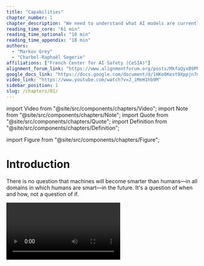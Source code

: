 ```yaml
---
title: "Capabilities"
chapter_number: 1
chapter_description: "We need to understand what AI models are currently capable of, and what the trends for their capabilities indicate."
reading_time_core: "61 min"
reading_time_optional: "10 min"
reading_time_appendix: "18 min"
authors:
  - "Markov Grey"
  - "Charbel-Raphaël Segerie"
affiliations: ["French Center for AI Safety (CeSIA)"]
alignment_forum_link: "https://www.alignmentforum.org/posts/MkfaQyxB9PN4h8Bs9/"
google_docs_link: "https://docs.google.com/document/d/1HKo0Kest9Xppjn7m2ODpfMUlEu93SzLsfxXBH48Xaus/edit?usp=sharing"
video_link: "https://www.youtube.com/watch?v=J_iMeH1hb9M"
sidebar_position: 1
slug: /chapters/01/
---
```

import Video from "@site/src/components/chapters/Video";
import Note from "@site/src/components/chapters/Note";
import Quote from "@site/src/components/chapters/Quote";
import Definition from "@site/src/components/chapters/Definition";

import Figure from "@site/src/components/chapters/Figure";

# Introduction

<Quote speaker="Yann LeCun" position="Chief AI scientist at Meta and Turing Prize winner" date="May 2023" source="([Heaven, 2023](https://www.technologyreview.com/2023/05/02/1072528/geoffrey-hinton-google-why-scared-ai/))">

There is no question that machines will become smarter than humans—in all domains in which humans are smart—in the future. It's a question of when and how, not a question of if.

</Quote>

<Video type="youtube" videoId="J_iMeH1hb9M" number="1" label="1.1" caption="Optional video to get an overview of AI capabilities." />

The field of artificial intelligence has undergone a remarkable transformation in recent years, and this might be only the beginning. This chapter lays the groundwork for the entire book by establishing what AI systems can currently do, how they achieve these capabilities, and how we might anticipate their future development. This understanding is essential for all subsequent chapters: the discussion of dangerous capabilities and potential risks (Chapter 2) follows directly from understanding capabilities. Similarly, proposed technical (Chapter 3) and governance solutions (Chapter 4) both must account for the current and projected future of AI capabilities.

<Figure src="./img/sh2_Image_1.png" alt="Enter image alt description" number="1" label="1.1" caption="We first explain foundation models, which have been continuously showing improved capabilities due to scale. Then examine empirically observed scaling laws. Based on these trends we look at some techniques that researchers use to try and forecast future AI progress." />

**State-of-the-Art AI - Achieved breakthrough capabilities across multiple domains.** We begin by exploring how AI systems have evolved from narrow, specialized tools to increasingly general-purpose tools. Language models can now engage in complex reasoning, while computer vision systems demonstrate sophisticated understanding of visual information. In robotics, we're seeing the emergence of systems that can learn and adapt to real-world environments with increasing autonomy. The goal of this section is to give the reader many examples from different domains of accelerating AI capabilities.

**Foundation models - Revolutionized how we build AI systems.** The next section explores how we have moved from smaller specialized architectures to large scale general-purpose architectures. Rather than building separate systems for each task, these foundation models serve as the starting point. They are building blocks that can be later adapted for various applications using fine-tuning. We explore how these models are trained, their key properties, and the unique challenges they present. The emergence of unexpected capabilities from these models raises important questions about both their potential and implications for AI safety.

**Understanding Intelligence - Capabilities require precise measurement to guide safety work.** The objective of this section is to provide an understanding of what terms like artificial general intelligence and artificial superintelligence actually mean in practice. Through detailed case studies and empirical observations, we examine different approaches to defining and measuring AI capabilities. Moving beyond traditional binary distinctions between "narrow" and "general" AI, we introduce more nuanced continuous frameworks that track progress along multiple dimensions.

**Scaling - The bitter lesson and empirical scaling laws show that scale drives progress.** We explore how simple algorithms plus massive computation often outperform sophisticated hand-crafted approaches. This leads us to examine scaling laws that describe how AI performance improves with different variables like - data, parameter count and increased computational resources. This section also contains an examination of the debate around whether scale alone is sufficient for achieving transformative AI capabilities.

**Forecasting - Predicting capabilities progress helps us prepare safety measures in advance.** Building on our understanding of current capabilities and scaling behaviors, we examine various approaches to anticipating future progress. From biological anchors to trend analysis, we explore frameworks for making informed predictions about AI development trajectories. This is very important to know when different safety measures need to be in place.

**Appendices - Overview of expert opinions on AI, detailed debates around scale, and scaling trends.** We consider these sections optional, but still useful to those who want to get a little bit of a deeper dive. The chapter concludes with appendices examining expert opinions on AI progress, deeper discussions about the nature and limitations of large language models, and comprehensive data on key trends in AI development.
